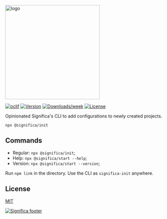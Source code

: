 <a href="https://significa.co"><img src="https://user-images.githubusercontent.com/4838076/70076649-20d29b00-15f7-11ea-9379-e2fa1889a525.png" alt="logo" width="300px"></a>

[![oclif](https://img.shields.io/badge/cli-oclif-brightgreen.svg)](https://oclif.io)
[![Version](https://img.shields.io/npm/v/@significa/start.svg)](https://npmjs.org/package/significa/start)
[![Downloads/week](https://img.shields.io/npm/dw/@significa/start.svg)](https://npmjs.org/package/@significa/start)
[![License](https://img.shields.io/npm/l/@significa/start.svg)](https://github.com/significa/significa-start/blob/master/package.json)

Opinionated Significa's CLI to add configurations to newly created projects.

`npx @significa/init`


## Commands

- Regular: `npx @significa/init`;
- Help: `npx @significa/start --help`;
- Version: `npx @significa/start --version`;


Run `npm link` in the directory.
Use the CLI as `significa-init` anywhere.

## License

[MIT](https://github.com/Significa/significa-start/blob/master/LICENSE)

[![Significa footer](https://user-images.githubusercontent.com/17513388/71971185-fc736b00-3201-11ea-9678-090b6b6a0b3f.png)](https://significa.co)
